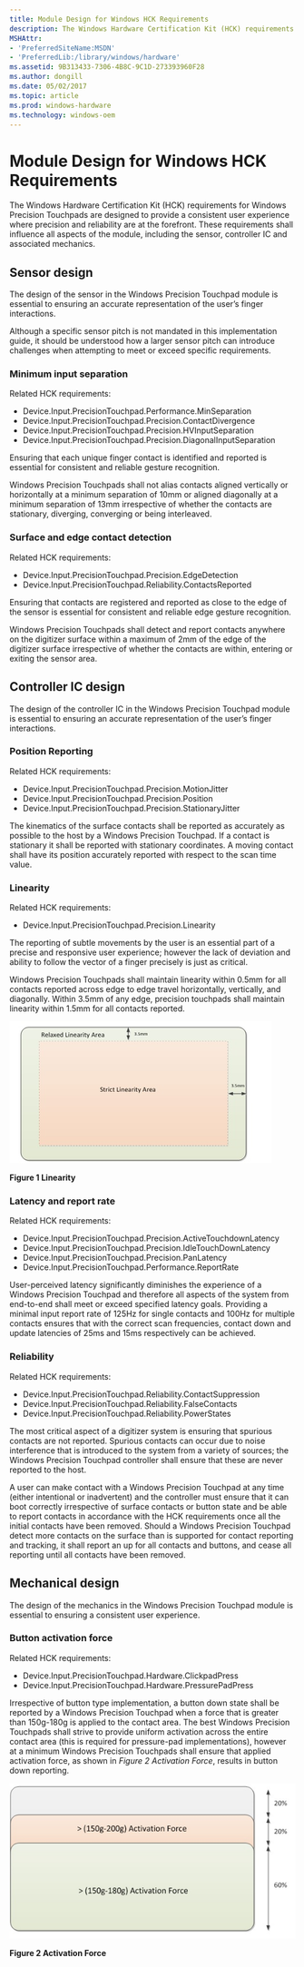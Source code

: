 ```yaml
---
title: Module Design for Windows HCK Requirements
description: The Windows Hardware Certification Kit (HCK) requirements for Windows Precision Touchpads are designed to provide a consistent user experience where precision and reliability are at the forefront.
MSHAttr:
- 'PreferredSiteName:MSDN'
- 'PreferredLib:/library/windows/hardware'
ms.assetid: 9B313433-7306-4B8C-9C1D-273393960F28
ms.author: dongill
ms.date: 05/02/2017
ms.topic: article
ms.prod: windows-hardware
ms.technology: windows-oem
---
```


#  Module Design for Windows HCK Requirements


The Windows Hardware Certification Kit (HCK) requirements for Windows Precision Touchpads are designed to provide a consistent user experience where precision and reliability are at the forefront. These requirements shall influence all aspects of the module, including the sensor, controller IC and associated mechanics.

## <a href="" id="sensor-design-"></a>Sensor design


The design of the sensor in the Windows Precision Touchpad module is essential to ensuring an accurate representation of the user’s finger interactions.

Although a specific sensor pitch is not mandated in this implementation guide, it should be understood how a larger sensor pitch can introduce challenges when attempting to meet or exceed specific requirements.

### Minimum input separation

Related HCK requirements:

-   Device.Input.PrecisionTouchpad.Performance.MinSeparation
-   Device.Input.PrecisionTouchpad.Precision.ContactDivergence
-   Device.Input.PrecisionTouchpad.Precision.HVInputSeparation
-   Device.Input.PrecisionTouchpad.Precision.DiagonalInputSeparation

Ensuring that each unique finger contact is identified and reported is essential for consistent and reliable gesture recognition.

Windows Precision Touchpads shall not alias contacts aligned vertically or horizontally at a minimum separation of 10mm or aligned diagonally at a minimum separation of 13mm irrespective of whether the contacts are stationary, diverging, converging or being interleaved.

### Surface and edge contact detection

Related HCK requirements:

-   Device.Input.PrecisionTouchpad.Precision.EdgeDetection
-   Device.Input.PrecisionTouchpad.Reliability.ContactsReported

Ensuring that contacts are registered and reported as close to the edge of the sensor is essential for consistent and reliable edge gesture recognition.

Windows Precision Touchpads shall detect and report contacts anywhere on the digitizer surface within a maximum of 2mm of the edge of the digitizer surface irrespective of whether the contacts are within, entering or exiting the sensor area.

## <a href="" id="controller-ic-design-"></a>Controller IC design


The design of the controller IC in the Windows Precision Touchpad module is essential to ensuring an accurate representation of the user’s finger interactions.

### Position Reporting

Related HCK requirements:

-   Device.Input.PrecisionTouchpad.Precision.MotionJitter
-   Device.Input.PrecisionTouchpad.Precision.Position
-   Device.Input.PrecisionTouchpad.Precision.StationaryJitter

The kinematics of the surface contacts shall be reported as accurately as possible to the host by a Windows Precision Touchpad. If a contact is stationary it shall be reported with stationary coordinates. A moving contact shall have its position accurately reported with respect to the scan time value.

### Linearity

Related HCK requirements:

-   Device.Input.PrecisionTouchpad.Precision.Linearity

The reporting of subtle movements by the user is an essential part of a precise and responsive user experience; however the lack of deviation and ability to follow the vector of a finger precisely is just as critical.

Windows Precision Touchpads shall maintain linearity within 0.5mm for all contacts reported across edge to edge travel horizontally, vertically, and diagonally. Within 3.5mm of any edge, precision touchpads shall maintain linearity within 1.5mm for all contacts reported.

![linearity](../images/implementationfig14linearity.jpg)

**Figure 1 Linearity**

### Latency and report rate

Related HCK requirements:

-   Device.Input.PrecisionTouchpad.Precision.ActiveTouchdownLatency
-   Device.Input.PrecisionTouchpad.Precision.IdleTouchDownLatency
-   Device.Input.PrecisionTouchpad.Precision.PanLatency
-   Device.Input.PrecisionTouchpad.Performance.ReportRate

User-perceived latency significantly diminishes the experience of a Windows Precision Touchpad and therefore all aspects of the system from end-to-end shall meet or exceed specified latency goals. Providing a minimal input report rate of 125Hz for single contacts and 100Hz for multiple contacts ensures that with the correct scan frequencies, contact down and update latencies of 25ms and 15ms respectively can be achieved.

### Reliability

Related HCK requirements:

-   Device.Input.PrecisionTouchpad.Reliability.ContactSuppression
-   Device.Input.PrecisionTouchpad.Reliability.FalseContacts
-   Device.Input.PrecisionTouchpad.Reliability.PowerStates

The most critical aspect of a digitizer system is ensuring that spurious contacts are not reported. Spurious contacts can occur due to noise interference that is introduced to the system from a variety of sources; the Windows Precision Touchpad controller shall ensure that these are never reported to the host.

A user can make contact with a Windows Precision Touchpad at any time (either intentional or inadvertent) and the controller must ensure that it can boot correctly irrespective of surface contacts or button state and be able to report contacts in accordance with the HCK requirements once all the initial contacts have been removed. Should a Windows Precision Touchpad detect more contacts on the surface than is supported for contact reporting and tracking, it shall report an up for all contacts and buttons, and cease all reporting until all contacts have been removed.

## <a href="" id="mechanical-design-"></a>Mechanical design


The design of the mechanics in the Windows Precision Touchpad module is essential to ensuring a consistent user experience.

### Button activation force

Related HCK requirements:

-   Device.Input.PrecisionTouchpad.Hardware.ClickpadPress
-   Device.Input.PrecisionTouchpad.Hardware.PressurePadPress

Irrespective of button type implementation, a button down state shall be reported by a Windows Precision Touchpad when a force that is greater than 150g-180g is applied to the contact area. The best Windows Precision Touchpads shall strive to provide uniform activation across the entire contact area (this is required for pressure-pad implementations), however at a minimum Windows Precision Touchpads shall ensure that applied activation force, as shown in *Figure 2 Activation Force*, results in button down reporting.

![activation force](../images/implementationfig15activationforce.jpg)

**Figure 2 Activation Force**

 

 







